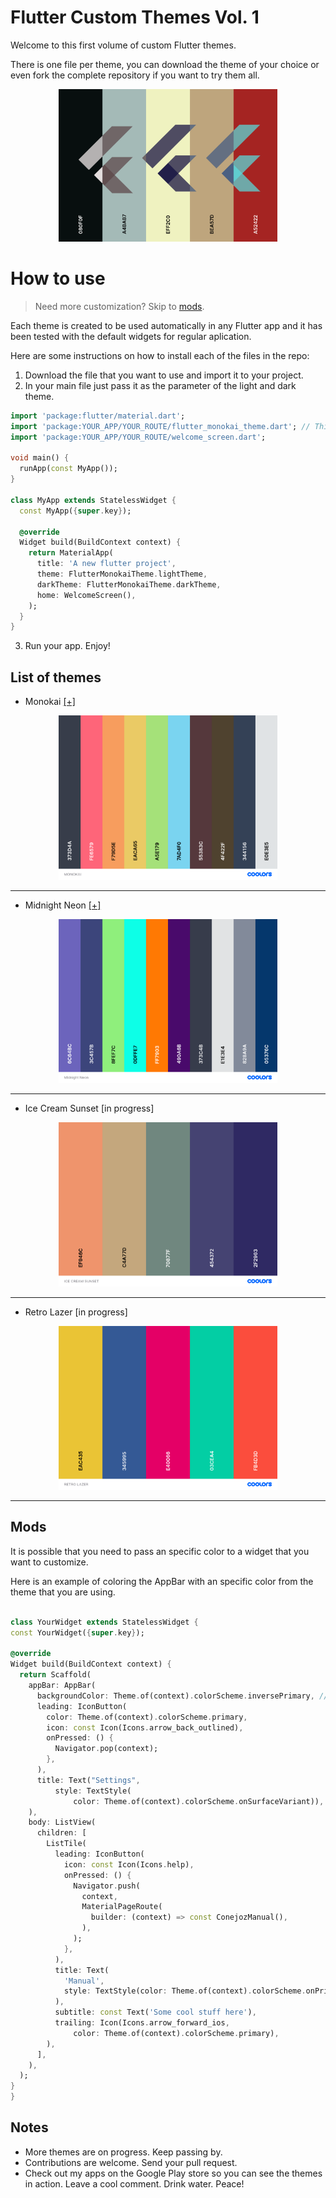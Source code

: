 # Flutter Custom Themes Vol. 1

Welcome to this first volume of custom Flutter themes. 

There is one file per theme, you can download the theme of your choice or even fork the complete repository if you want to try them all. 

<p align="center">
  <img src="https://github.com/navirobayo/FlutterCustomThemesVol1/blob/main/assets/Vol1.png" width="350" title="hover text">
</p>

# How to use

> Need more customization? Skip to [mods](mods).

Each theme is created to be used automatically in any Flutter app and it has been tested with the default widgets for regular aplication. 

Here are some instructions on how to install each of the files in the repo:  
1. Download the file that you want to use and import it to your project. 
2. In your main file just pass it as the parameter of the light and dark theme.

```dart
import 'package:flutter/material.dart';
import 'package:YOUR_APP/YOUR_ROUTE/flutter_monokai_theme.dart'; // This is an example using the Monokai theme.
import 'package:YOUR_APP/YOUR_ROUTE/welcome_screen.dart';

void main() {
  runApp(const MyApp());
}

class MyApp extends StatelessWidget {
  const MyApp({super.key});

  @override
  Widget build(BuildContext context) {
    return MaterialApp(
      title: 'A new flutter project',
      theme: FlutterMonokaiTheme.lightTheme,
      darkTheme: FlutterMonokaiTheme.darkTheme,
      home: WelcomeScreen(),
    );
  }
}
  ```

3. Run your app. Enjoy!

## List of themes

- Monokai [[+]](https://github.com/navirobayo/FlutterCustomThemesVol1/blob/main/flutter_monokai_theme.dart) 

<p align="center">
  <img src="https://github.com/navirobayo/FlutterCustomThemesVol1/blob/main/assets/MONOKAI.png" width="350" title="monokai">
</p>

*****

- Midnight Neon [[+]](https://github.com/navirobayo/flutter_custom_themes_vol1/blob/main/flutter_midnight_neon_theme.dart) 

<p align="center">
  <img src="https://github.com/navirobayo/flutter_custom_themes_vol1/blob/main/assets/MIDNIGHT%20NEON.png" width="350" title="monokai">
</p>

*****

- Ice Cream Sunset [in progress]

<p align="center">
  <img src="https://github.com/navirobayo/FlutterCustomThemesVol1/blob/main/assets/ICE%20CREAM%20SUNSET.png" width="350" title="ice cream sunset">
</p>

*****

- Retro Lazer [in progress]

<p align="center">
  <img src="https://github.com/navirobayo/FlutterCustomThemesVol1/blob/main/assets/RETRO%20LAZER.png" width="350" title="ice cream sunset">
</p>

*****

## Mods

It is possible that you need to pass an specific color to a widget that you want to customize.

Here is an example of coloring the AppBar with an specific color from the theme that you are using. 

  ```dart

class YourWidget extends StatelessWidget {
  const YourWidget({super.key});

  @override
  Widget build(BuildContext context) {
    return Scaffold(
      appBar: AppBar(
        backgroundColor: Theme.of(context).colorScheme.inversePrimary, // Modify it like this. You can select the specific color by checking the theme file. 
        leading: IconButton(
          color: Theme.of(context).colorScheme.primary,
          icon: const Icon(Icons.arrow_back_outlined),
          onPressed: () {
            Navigator.pop(context);
          },
        ),
        title: Text("Settings",
            style: TextStyle(
                color: Theme.of(context).colorScheme.onSurfaceVariant)), // Modify it like this. You can select the specific color by checking the theme file. 
      ),
      body: ListView(
        children: [
          ListTile(
            leading: IconButton(
              icon: const Icon(Icons.help),
              onPressed: () {
                Navigator.push(
                  context,
                  MaterialPageRoute(
                    builder: (context) => const ConejozManual(),
                  ),
                );
              },
            ),
            title: Text(
              'Manual',
              style: TextStyle(color: Theme.of(context).colorScheme.onPrimary), // Modify it like this. You can select the specific color by checking the theme file. 
            ),
            subtitle: const Text('Some cool stuff here'),
            trailing: Icon(Icons.arrow_forward_ios,
                color: Theme.of(context).colorScheme.primary),
          ),
        ],
      ),
    );
  }
}

  ```


## Notes

- More themes are on progress. Keep passing by.
- Contributions are welcome. Send your pull request. 
- Check out my apps on the Google Play store so you can see the themes in action. Leave a cool comment. Drink water. Peace!
